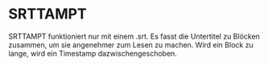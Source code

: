 # SRTTAMPT
SRTTAMPT funktioniert nur mit einem .srt. Es fasst die Untertitel zu Blöcken zusammen, um sie angenehmer zum Lesen zu machen. Wird ein Block zu lange, wird ein Timestamp dazwischengeschoben.
